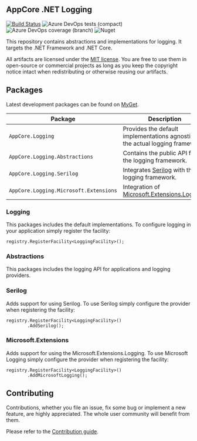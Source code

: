 AppCore .NET Logging
--------------------

[![Build Status](https://dev.azure.com/AppCoreNet/Logging/_apis/build/status/AppCoreNet.Logging%20CI?branchName=dev)](https://dev.azure.com/AppCoreNet/Logging/_build/latest?definitionId=3&branchName=dev)
![Azure DevOps tests (compact)](https://img.shields.io/azure-devops/tests/AppCoreNet/Logging/3?compact_message)
![Azure DevOps coverage (branch)](https://img.shields.io/azure-devops/coverage/AppCoreNet/Logging/3/dev)
![Nuget](https://img.shields.io/nuget/v/AppCore.Logging.Abstractions)

This repository contains abstractions and implementations for logging. It targets the .NET Framework and .NET Core.

All artifacts are licensed under the [MIT license](LICENSE). You are free to use them in open-source or commercial projects as long
as you keep the copyright notice intact when redistributing or otherwise reusing our artifacts.

## Packages

Latest development packages can be found on [MyGet](https://www.myget.org/gallery/appcorenet).

Package                                           | Description
--------------------------------------------------|------------------------------------------------------------------------------------------------------
`AppCore.Logging`                               | Provides the default implementations agnostic to the actual logging framework.
`AppCore.Logging.Abstractions`                | Contains the public API for the logging framework.
`AppCore.Logging.Serilog`                      | Integrates [Serilog](https://serilog.net/) with the logging framework.
`AppCore.Logging.Microsoft.Extensions`       | Integration of [Microsoft.Extensions.Logging](https://docs.microsoft.com/en-us/dotnet/api/microsoft.extensions.logging).

### Logging

This packages includes the default implementations. To configure logging in your application simply register the facility:

```
registry.RegisterFacility<LoggingFacility>();
```

### Abstractions

This packages includes the logging API for applications and logging providers.

### Serilog

Adds support for using Serilog.
To use Serilog simply configure the provider when registering the facility:
```
registry.RegisterFacility<LoggingFacility>()
        .AddSerilog();
```

### Microsoft.Extensions

Adds support for using the Microsoft.Extensions.Logging.
To use Microsoft Logging simply configure the provider when registering the facility:
```
registry.RegisterFacility<LoggingFacility>()
        .AddMicrosoftLogging();
```

## Contributing

Contributions, whether you file an issue, fix some bug or implement a new feature, are highly appreciated. The whole user community
will benefit from them.

Please refer to the [Contribution guide](CONTRIBUTING.md).
